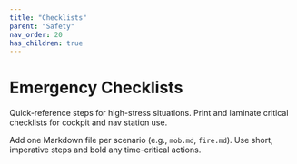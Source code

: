 ```yaml
---
title: "Checklists"
parent: "Safety"
nav_order: 20
has_children: true
---
```


# Emergency Checklists

Quick-reference steps for high-stress situations. Print and laminate critical checklists for cockpit and nav station use.

Add one Markdown file per scenario (e.g., `mob.md`, `fire.md`). Use short, imperative steps and bold any time-critical actions.
